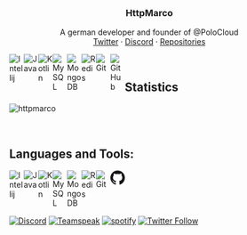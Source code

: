 <br />
<p align="center">

  <h3 align="center">HttpMarco</h3>

  <p align="center">
    A german developer and founder of @PoloCloud
    <br />
    <a href="https://twitter.com/Http_polo">Twitter</a>
    ·
    <a href="https://discord.com/channels/@me/814861093695651878">Discord</a>
    ·
    <a href="https://github.com/MrManHD?tab=repositories">Repositories</a>
  </p>
  
  <img align="left" alt="Intellij" width="26px" src="https://cdn.iconscout.com/icon/free/png-512/intellij-idea-569199.png" />
<img align="left" alt="Java" width="26px" src="https://upload-icon.s3.us-east-2.amazonaws.com/uploads/icons/png/378554371540553613-512.png" />
<img align="left" alt="Kotlin" width="26px" src="https://upload-icon.s3.us-east-2.amazonaws.com/uploads/icons/png/18852341021548218200-512.png" />
<img align="left" alt="MySQL" width="26px" src="https://cdn-icons-png.flaticon.com/128/3161/3161158.png" />
<img align="left" alt="MongoDB" width="26px" src="https://cdn.iconscout.com/icon/free/png-512/mongodb-4-1175139.png" />
<img align="left" alt="Redis" width="26px" src="https://www.creoline.de/assets/img/tech/redis.svg" />
<img align="left" alt="Git" width="26px" src="https://upload.wikimedia.org/wikipedia/commons/thumb/3/3f/Git_icon.svg/1024px-Git_icon.svg.png" />
<img align="left" alt="GitHub" width="26px" src=
  
</p>

<br />

## Statistics

![httpmarco](https://github-readme-stats.vercel.app/api?username=httpmarco&show_icons=true&locale=en)

<br />

## Languages and Tools:

<img align="left" alt="Intellij" width="26px" src="https://cdn.iconscout.com/icon/free/png-512/intellij-idea-569199.png" />
<img align="left" alt="Java" width="26px" src="https://upload-icon.s3.us-east-2.amazonaws.com/uploads/icons/png/378554371540553613-512.png" />
<img align="left" alt="Kotlin" width="26px" src="https://upload-icon.s3.us-east-2.amazonaws.com/uploads/icons/png/18852341021548218200-512.png" />
<img align="left" alt="MySQL" width="26px" src="https://cdn-icons-png.flaticon.com/128/3161/3161158.png" />
<img align="left" alt="MongoDB" width="26px" src="https://cdn.iconscout.com/icon/free/png-512/mongodb-4-1175139.png" />
<img align="left" alt="Redis" width="26px" src="https://www.creoline.de/assets/img/tech/redis.svg" />
<img align="left" alt="Git" width="26px" src="https://upload.wikimedia.org/wikipedia/commons/thumb/3/3f/Git_icon.svg/1024px-Git_icon.svg.png" />
<img align="left" alt="GitHub" width="26px" src="https://raw.githubusercontent.com/github/explore/78df643247d429f6cc873026c0622819ad797942/topics/github/github.png" />

<br />
<br />
<br />
<br />

 [![Discord][discord-shield]][discord-url]
 [![Teamspeak][teamspeak-shield]][teamspeak-url]
 [![spotify][spotify-shield]][spotify-url]
 [![Twitter Follow](https://img.shields.io/twitter/follow/Http_polo?color=1DA1F2&logo=twitter&style=for-the-badge)](https://twitter.com/Http_polo)
 
 
[discord-shield]: https://img.shields.io/badge/-Discord-black.svg?style=for-the-badge&logo=discord&colorB=555
[discord-url]: https://discord.gg/Gv4B77xqCT

[teamspeak-shield]: https://img.shields.io/badge/-Teamspeak-black.svg?style=for-the-badge&logo=teamspeak&colorB=555
[teamspeak-url]: ts3server://bytemc.de

[spotify-shield]: https://img.shields.io/badge/-Spotify-black.svg?style=for-the-badge&logo=spotify&colorB=555
[spotify-url]: https://open.spotify.com/user/nikigalaxylp
